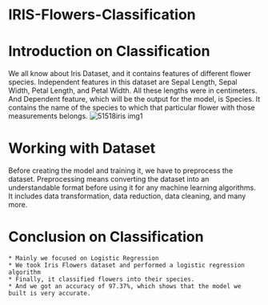 # IRIS-Flowers-Classification
# Introduction on Classification
We all know about Iris Dataset, and it contains features of different flower species. Independent features in this dataset are Sepal Length, Sepal Width, Petal Length, and Petal Width. All these lengths were in centimeters. And Dependent feature, which will be the output for the model, is Species. It contains the name of the species to which that particular flower with those measurements belongs.
![51518iris img1](https://github.com/ganapathid98/IRIS-Flowers-Classification/assets/128971589/c8fa0c5d-3a42-41eb-971d-778ad511db9c)
# Working with Dataset
Before creating the model and training it, we have to preprocess the dataset. Preprocessing means converting the dataset into an understandable format before using it for any machine learning algorithms. It includes data transformation, data reduction, data cleaning, and many more.
# Conclusion on Classification
    * Mainly we focused on Logistic Regression
    * We took Iris Flowers dataset and performed a logistic regression algorithm
    * Finally, it classified flowers into their species.
    * And we got an accuracy of 97.37%, which shows that the model we built is very accurate.
